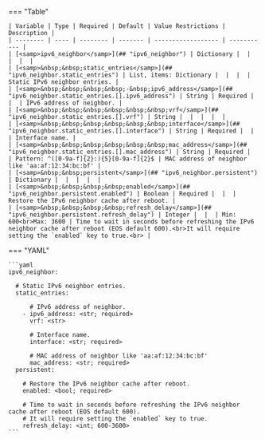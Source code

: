 <!--
  ~ Copyright (c) 2024 Arista Networks, Inc.
  ~ Use of this source code is governed by the Apache License 2.0
  ~ that can be found in the LICENSE file.
  -->
=== "Table"

    | Variable | Type | Required | Default | Value Restrictions | Description |
    | -------- | ---- | -------- | ------- | ------------------ | ----------- |
    | [<samp>ipv6_neighbor</samp>](## "ipv6_neighbor") | Dictionary |  |  |  |  |
    | [<samp>&nbsp;&nbsp;static_entries</samp>](## "ipv6_neighbor.static_entries") | List, items: Dictionary |  |  |  | Static IPv6 neighbor entries. |
    | [<samp>&nbsp;&nbsp;&nbsp;&nbsp;-&nbsp;ipv6_address</samp>](## "ipv6_neighbor.static_entries.[].ipv6_address") | String | Required |  |  | IPv6 address of neighbor. |
    | [<samp>&nbsp;&nbsp;&nbsp;&nbsp;&nbsp;&nbsp;vrf</samp>](## "ipv6_neighbor.static_entries.[].vrf") | String |  |  |  |  |
    | [<samp>&nbsp;&nbsp;&nbsp;&nbsp;&nbsp;&nbsp;interface</samp>](## "ipv6_neighbor.static_entries.[].interface") | String | Required |  |  | Interface name. |
    | [<samp>&nbsp;&nbsp;&nbsp;&nbsp;&nbsp;&nbsp;mac_address</samp>](## "ipv6_neighbor.static_entries.[].mac_address") | String | Required |  | Pattern: ^([0-9a-f]{2}:){5}[0-9a-f]{2}$ | MAC address of neighbor like 'aa:af:12:34:bc:bf' |
    | [<samp>&nbsp;&nbsp;persistent</samp>](## "ipv6_neighbor.persistent") | Dictionary |  |  |  |  |
    | [<samp>&nbsp;&nbsp;&nbsp;&nbsp;enabled</samp>](## "ipv6_neighbor.persistent.enabled") | Boolean | Required |  |  | Restore the IPv6 neighbor cache after reboot. |
    | [<samp>&nbsp;&nbsp;&nbsp;&nbsp;refresh_delay</samp>](## "ipv6_neighbor.persistent.refresh_delay") | Integer |  |  | Min: 600<br>Max: 3600 | Time to wait in seconds before refreshing the IPv6 neighbor cache after reboot (EOS default 600).<br>It will require setting the `enabled` key to true.<br> |

=== "YAML"

    ```yaml
    ipv6_neighbor:

      # Static IPv6 neighbor entries.
      static_entries:

          # IPv6 address of neighbor.
        - ipv6_address: <str; required>
          vrf: <str>

          # Interface name.
          interface: <str; required>

          # MAC address of neighbor like 'aa:af:12:34:bc:bf'
          mac_address: <str; required>
      persistent:

        # Restore the IPv6 neighbor cache after reboot.
        enabled: <bool; required>

        # Time to wait in seconds before refreshing the IPv6 neighbor cache after reboot (EOS default 600).
        # It will require setting the `enabled` key to true.
        refresh_delay: <int; 600-3600>
    ```
